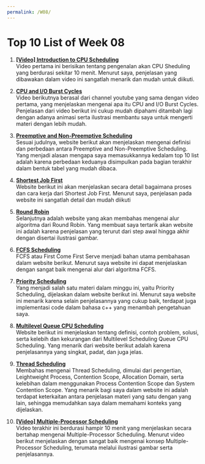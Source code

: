 ```yaml
---
permalink: /W08/
---
```

# Top 10 List of Week 08

1. [**[Video] Introduction to CPU Scheduling**](https://youtu.be/EWkQl0n0w5M)<br>
Video pertama ini berisikan tentang pengenalan akan CPU Sheduling yang berdurasi sekitar 10 menit. Menurut saya, penjelasan yang dibawakan dalam video ini sangatlah menarik dan mudah untuk diikuti.

2. [**CPU and I/O Burst Cycles**](https://youtu.be/pVzb3TUcDLo)<br>
Video berikutnya berasal dari channel youtube yang sama dengan video pertama, yang menjelaskan mengenai apa itu CPU and I/O Burst Cycles. Penjelasan dari video berikut ini cukup mudah dipahami ditambah lagi dengan adanya animasi serta ilustrasi membantu saya untuk mengerti materi dengan lebih mudah.

3. [**Preemptive and Non-Preemptive Scheduling**](https://www.geeksforgeeks.org/preemptive-and-non-preemptive-scheduling/)<br>
Sesuai judulnya, website berikut akan menjelaskan mengenai definisi dan perbedaan antara Preemptive and Non-Preemptive Scheduling. Yang menjadi alasan mengapa saya memasukkannya kedalam top 10 list adalah karena perbedaan keduanya disimpulkan pada bagian terakhir dalam bentuk tabel yang mudah dibaca.

4. [**Shortest Job First**](https://www.guru99.com/shortest-job-first-sjf-scheduling.html)<br>
Website berikut ini akan menjelaskan secara detail bagaimana proses dan cara kerja dari Shortest Job First. Menurut saya, penjelasan pada website ini sangatlah detail dan mudah diikuti

5. [**Round Robin**](https://www.guru99.com/round-robin-scheduling-example.html)<br>
Selanjutnya adalah website yang akan membahas mengenai alur algoritma dari Round Robin. Yang membuat saya tertarik akan website ini adalah karena penjelasan yang terurut dari step awal hingga akhir dengan disertai ilustrasi gambar.

6. [**FCFS Scheduling**](https://www.guru99.com/fcfs-scheduling.html)<br>
FCFS atau First Come First Serve menjadi bahan utama pembahasan dalam website berikut. Menurut saya website ini dapat menjelaskan dengan sangat baik mengenai alur dari algoritma FCFS.

7. [**Priority Scheduling**](https://www.studytonight.com/operating-system/priority-scheduling)<br>
Yang menjadi salah satu materi dalam minggu ini, yaitu Priority Scheduling, dijelaskan dalam website berikut ini. Menurut saya website ini menarik karena selain penjelasannya yang cukup baik, terdapat juga implementasi code dalam bahasa c++ yang menambah pengetahuan saya.

8. [**Multilevel Queue CPU Scheduling**](https://www.geeksforgeeks.org/multilevel-queue-mlq-cpu-scheduling/)<br>
Website berikut ini menjelaskan tentang definisi, contoh problem, solusi, serta kelebih dan kekurangan dari Multilevel Scheduling Queue CPU Scheduling. Yang menarik dari website berikut adalah karena penjelasannya yang singkat, padat, dan juga jelas.

9. [**Thread Scheduling**](https://www.geeksforgeeks.org/thread-scheduling/)<br>
Membahas mengenai Thread Scheduling, dimulai dari pengertian, Leightweight Process, Contention Scope, Allocation Domain, serta kelebihan dalam menggunakan Process Contention Scope dan System Contention Scope. Yang menarik bagi saya dalam website ini adalah terdapat keterkaitan antara penjelasan materi yang satu dengan yang lain, sehingga memudahkan saya dalam memahami konteks yang dijelaskan.

10. [**[Video] Multiple-Processor Scheduling**](https://youtu.be/4FO7WlYOBP4)<br>
Video terakhir ini berdurasi hampir 10 menit yang menjelaskan secara bertahap mengenai Multiple-Processor Scheduling. Menurut video berikut menjelaskan dengan sangat baik mengenai konsep Multiple-Processor Scheduling, terumata melalui ilustrasi gambar serta penjelasannya.
